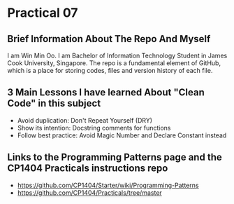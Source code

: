 # Practical 07

## Brief Information About The Repo And Myself 
I am Win Min Oo.
I am Bachelor of Information Technology Student in James Cook University, Singapore. 
The repo is a fundamental element of GitHub, which is a place for storing codes, files and version history of each file.  

## 3 Main Lessons I have learned About "Clean Code" in this subject
- Avoid duplication: Don't Repeat Yourself (DRY)
- Show its intention: Docstring comments for functions
- Follow best practice: Avoid Magic Number and Declare Constant instead

## Links to the Programming Patterns page and the CP1404 Practicals instructions repo
- https://github.com/CP1404/Starter/wiki/Programming-Patterns
- https://github.com/CP1404/Practicals/tree/master